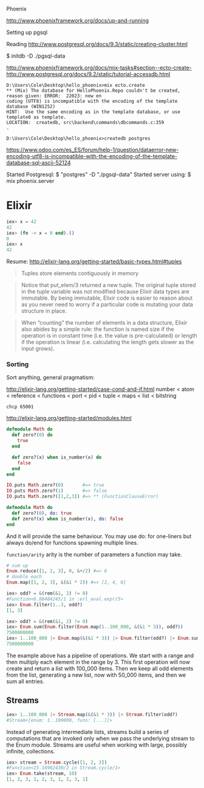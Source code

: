 Phoenix

http://www.phoenixframework.org/docs/up-and-running

Setting up pgsql

Reading http://www.postgresql.org/docs/9.3/static/creating-cluster.html

$ initdb -D ./pgsql-data

http://www.phoenixframework.org/docs/mix-tasks#section--ecto-create-
http://www.postgresql.org/docs/9.2/static/tutorial-accessdb.html


```
D:\Users\Cole\Desktop\hello_phoenix>mix ecto.create
** (Mix) The database for HelloPhoenix.Repo couldn't be created, reason given: ERROR:  22023: new en
coding (UTF8) is incompatible with the encoding of the template database (WIN1252)
HINT:  Use the same encoding as in the template database, or use template0 as template.
LOCATION:  createdb, src\backend\commands\dbcommands.c:359
.

D:\Users\Cole\Desktop\hello_phoenix>createdb postgres
```
https://www.odoo.com/es_ES/forum/help-1/question/dataerror-new-encoding-utf8-is-incompatible-with-the-encoding-of-the-template-database-sql-ascii-52124

Started Postgresql:
$ "postgres" -D "./pgsql-data"
Started server using:
$ mix phoenix.server

# Elixir

```elixir
iex> x = 42
42
iex> (fn -> x = 0 end).()
0
iex> x
42
```

Resume: http://elixir-lang.org/getting-started/basic-types.html#tuples

> Tuples store elements contiguously in memory

> Notice that put_elem/3 returned a new tuple.
> The original tuple stored in the tuple variable was not modified because Elixir data types are immutable.
> By being immutable, Elixir code is easier to reason about as you never need to worry if a particular code is mutating your data structure in place.

> When “counting” the number of elements in a data structure, Elixir also abides by a simple rule: the function is named size if the operation is in constant time (i.e. the value is pre-calculated) or length if the operation is linear (i.e. calculating the length gets slower as the input grows).

### Sorting
Sort anything, general pragmatism:

http://elixir-lang.org/getting-started/case-cond-and-if.html
number < atom < reference < functions < port < pid < tuple < maps < list < bitstring

```
chcp 65001
```

http://elixir-lang.org/getting-started/modules.html
```elixir
defmodule Math do
  def zero?(0) do
    true
  end

  def zero?(x) when is_number(x) do
    false
  end
end

IO.puts Math.zero?(0)       #=> true
IO.puts Math.zero?(1)       #=> false
IO.puts Math.zero?([1,2,3]) #=> ** (FunctionClauseError)
```

```elixir
defmodule Math do
  def zero?(0), do: true
  def zero?(x) when is_number(x), do: false
end
```
And it will provide the same behaviour. You may use do: for one-liners but always do/end for functions spawning multiple lines.

`function/arity`
arity is the number of parameters a function may take.

```elixir
# sum up
Enum.reduce([1, 2, 3], 0, &+/2) #=> 6
# double each
Enum.map([1, 2, 3], &(&1 * 2)) #=> [2, 4, 6]

iex> odd? = &(rem(&1, 2) != 0)
#Function<6.80484245/1 in :erl_eval.expr/5>
iex> Enum.filter(1..3, odd?)
[1, 3]
```

```elixir
iex> odd? = &(rem(&1, 2) != 0)
iex> Enum.sum(Enum.filter(Enum.map(1..100_000, &(&1 * 3)), odd?))
7500000000
iex> 1..100_000 |> Enum.map(&(&1 * 3)) |> Enum.filter(odd?) |> Enum.sum
7500000000
```
The example above has a pipeline of operations. We start with a range and then multiply each element in the range by 3. This first operation will now create and return a list with 100_000 items. Then we keep all odd elements from the list, generating a new list, now with 50_000 items, and then we sum all entries.

## Streams
```elixir
iex> 1..100_000 |> Stream.map(&(&1 * 3)) |> Stream.filter(odd?)
#Stream<[enum: 1..100000, funs: [...]]>
```
Instead of generating intermediate lists, streams build a series of computations that are invoked only when we pass the underlying stream to the Enum module. Streams are useful when working with large, possibly infinite, collections.
```elixir
iex> stream = Stream.cycle([1, 2, 3])
#Function<15.16982430/2 in Stream.cycle/1>
iex> Enum.take(stream, 10)
[1, 2, 3, 1, 2, 3, 1, 2, 3, 1]
```
